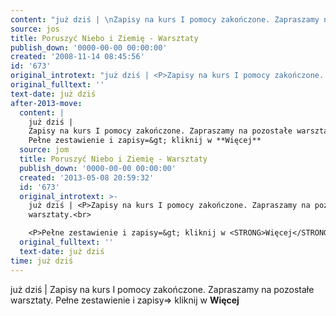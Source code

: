 ```yaml
---
content: "już dziś | \nZapisy na kurs I pomocy zakończone. Zapraszamy na pozostałe warsztaty.\nPełne zestawienie i zapisy=&gt; kliknij w **Więcej**\n\n\n<!--CONTENT FROM OLD SERVER (jos before 2013): już dziś | \nZapisy na kurs I pomocy zakończone. Zapraszamy na pozostałe warsztaty.\n\r\n\nPełne zestawienie i zapisy=&gt; kliknij w **Więcej**\n\n-->"
source: jos
title: Poruszyć Niebo i Ziemię - Warsztaty
publish_down: '0000-00-00 00:00:00'
created: '2008-11-14 08:45:56'
id: '673'
original_introtext: "już dziś | <P>Zapisy na kurs I pomocy zakończone. Zapraszamy na pozostałe warsztaty.<br>\r\n<P>Pełne zestawienie i zapisy=&gt; kliknij w <STRONG>Więcej</STRONG></P>"
original_fulltext: ''
text-date: już dziś
after-2013-move:
  content: |
    już dziś | 
    Zapisy na kurs I pomocy zakończone. Zapraszamy na pozostałe warsztaty.
    Pełne zestawienie i zapisy=&gt; kliknij w **Więcej**
  source: jom
  title: Poruszyć Niebo i Ziemię - Warsztaty
  publish_down: '0000-00-00 00:00:00'
  created: '2013-05-08 20:59:32'
  id: '673'
  original_introtext: >-
    już dziś | <P>Zapisy na kurs I pomocy zakończone. Zapraszamy na pozostałe
    warsztaty.<br>

    <P>Pełne zestawienie i zapisy=&gt; kliknij w <STRONG>Więcej</STRONG></P>
  original_fulltext: ''
  text-date: już dziś
time: już dziś
---
```

już dziś | 
Zapisy na kurs I pomocy zakończone. Zapraszamy na pozostałe warsztaty.
Pełne zestawienie i zapisy=&gt; kliknij w **Więcej**


<!--CONTENT FROM OLD SERVER (jos before 2013): już dziś | 
Zapisy na kurs I pomocy zakończone. Zapraszamy na pozostałe warsztaty.


Pełne zestawienie i zapisy=&gt; kliknij w **Więcej**

-->

<!--{{json:{"created_date":"2008-11-14 08:45:56","publish_down":"0000-00-00 00:00:00","id":"673"}}}-->